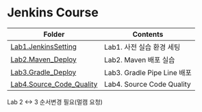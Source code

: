 # Jenkins Course
| Folder                                                         | Contents                         |
|-                                                               |-                                 |
|[Lab1.JenkinsSetting](Lab1.JenkinsSetting/README.md)            |Lab1. 사전 실습 환경 세팅         |
|[Lab2.Maven_Deploy](Lab2.Maven_Deploy/README.md)                |Lab2. Maven 배포 실습             |
|[Lab3.Gradle_Deploy](Lab3.Gradle_Deploy/README.md)              |Lab3. Gradle Pipe Line 배포       |
|[Lab4.Source_Code_Quality](Lab4.Source_Code_Quality/README.md)  |Lab4. Source Code Quality         |

Lab 2 <-> 3 순서변경 필요(멀캠 요청)
